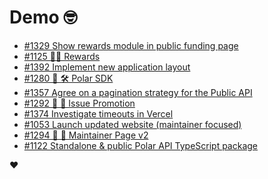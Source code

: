 # Demo 🤓

<!-- POLAR type=issues id=jlaerbca org=polarsource repo=polar limit=10 sort=recently_updated -->

* [#1329 Show rewards module in public funding page](https://github.com/polarsource/polar/issues/1329)
* [#1125 🎯💝 Rewards](https://github.com/polarsource/polar/issues/1125)
* [#1392 Implement new application layout](https://github.com/polarsource/polar/issues/1392)
* [#1280 🎯 🛠️ Polar SDK](https://github.com/polarsource/polar/issues/1280)
* [#1357 Agree on a pagination strategy for the Public API](https://github.com/polarsource/polar/issues/1357)
* [#1292 🎯 🎉 Issue Promotion](https://github.com/polarsource/polar/issues/1292)
* [#1374 Investigate timeouts in Vercel](https://github.com/polarsource/polar/issues/1374)
* [#1053 Launch updated website (maintainer focused)](https://github.com/polarsource/polar/issues/1053)
* [#1294 🎯 💄 Maintainer Page v2](https://github.com/polarsource/polar/issues/1294)
* [#1122 Standalone & public Polar API TypeScript package](https://github.com/polarsource/polar/issues/1122)

<!-- POLAR-END id=jlaerbca -->

❤️